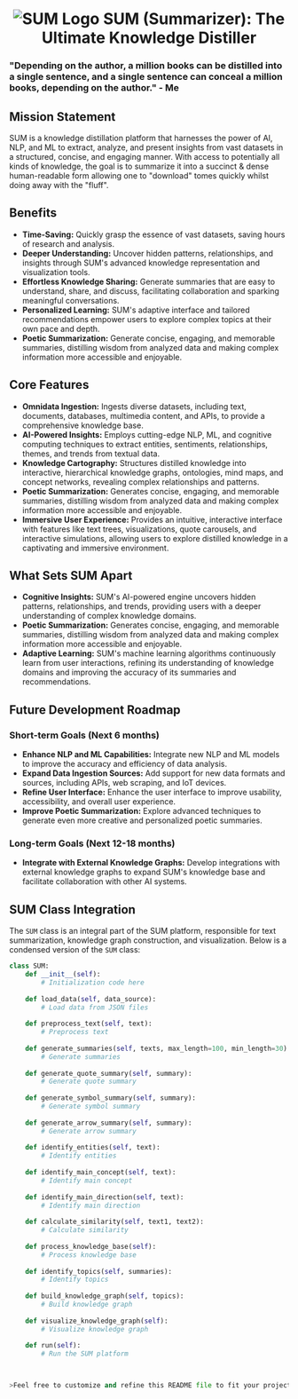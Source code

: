 <h1 align="center">
  <img src="https://github.com/OtotaO/SUM/assets/93845604/5749c582-725d-407c-ac6c-06fb8e90ed94" alt="SUM Logo">
SUM (Summarizer): The Ultimate Knowledge Distiller


### "Depending on the author, a million books can be distilled into a single sentence, and a single sentence can conceal a million books, depending on the author." - Me

## Mission Statement

SUM is a knowledge distillation platform that harnesses the power of AI, NLP, and ML to extract, analyze, and present insights from vast datasets in a structured, concise, and engaging manner. 
With access to potentially all kinds of knowledge, the goal is to summarize it into a succinct & dense human-readable form allowing one to "download" tomes quickly whilst doing away with the "fluff".

## Benefits

- **Time-Saving:** Quickly grasp the essence of vast datasets, saving hours of research and analysis.
- **Deeper Understanding:** Uncover hidden patterns, relationships, and insights through SUM's advanced knowledge representation and visualization tools.
- **Effortless Knowledge Sharing:** Generate summaries that are easy to understand, share, and discuss, facilitating collaboration and sparking meaningful conversations.
- **Personalized Learning:** SUM's adaptive interface and tailored recommendations empower users to explore complex topics at their own pace and depth.
- **Poetic Summarization:** Generate concise, engaging, and memorable summaries, distilling wisdom from analyzed data and making complex information more accessible and enjoyable.

## Core Features

- **Omnidata Ingestion:** Ingests diverse datasets, including text, documents, databases, multimedia content, and APIs, to provide a comprehensive knowledge base.
- **AI-Powered Insights:** Employs cutting-edge NLP, ML, and cognitive computing techniques to extract entities, sentiments, relationships, themes, and trends from textual data.
- **Knowledge Cartography:** Structures distilled knowledge into interactive, hierarchical knowledge graphs, ontologies, mind maps, and concept networks, revealing complex relationships and patterns.
- **Poetic Summarization:** Generates concise, engaging, and memorable summaries, distilling wisdom from analyzed data and making complex information more accessible and enjoyable.
- **Immersive User Experience:** Provides an intuitive, interactive interface with features like text trees, visualizations, quote carousels, and interactive simulations, allowing users to explore distilled knowledge in a captivating and immersive environment.

## What Sets SUM Apart

- **Cognitive Insights:** SUM's AI-powered engine uncovers hidden patterns, relationships, and trends, providing users with a deeper understanding of complex knowledge domains.
- **Poetic Summarization:** Generates concise, engaging, and memorable summaries, distilling wisdom from analyzed data and making complex information more accessible and enjoyable.
- **Adaptive Learning:** SUM's machine learning algorithms continuously learn from user interactions, refining its understanding of knowledge domains and improving the accuracy of its summaries and recommendations.

## Future Development Roadmap

### Short-term Goals (Next 6 months)

- **Enhance NLP and ML Capabilities:** Integrate new NLP and ML models to improve the accuracy and efficiency of data analysis.
- **Expand Data Ingestion Sources:** Add support for new data formats and sources, including APIs, web scraping, and IoT devices.
- **Refine User Interface:** Enhance the user interface to improve usability, accessibility, and overall user experience.
- **Improve Poetic Summarization:** Explore advanced techniques to generate even more creative and personalized poetic summaries.

### Long-term Goals (Next 12-18 months)

- **Integrate with External Knowledge Graphs:** Develop integrations with external knowledge graphs to expand SUM's knowledge base and facilitate collaboration with other AI systems.

## SUM Class Integration

The `SUM` class is an integral part of the SUM platform, responsible for text summarization, knowledge graph construction, and visualization. Below is a condensed version of the `SUM` class:

```python
class SUM:
    def __init__(self):
        # Initialization code here
        
    def load_data(self, data_source):
        # Load data from JSON files
        
    def preprocess_text(self, text):
        # Preprocess text
        
    def generate_summaries(self, texts, max_length=100, min_length=30):
        # Generate summaries
        
    def generate_quote_summary(self, summary):
        # Generate quote summary
        
    def generate_symbol_summary(self, summary):
        # Generate symbol summary
        
    def generate_arrow_summary(self, summary):
        # Generate arrow summary
        
    def identify_entities(self, text):
        # Identify entities
        
    def identify_main_concept(self, text):
        # Identify main concept
        
    def identify_main_direction(self, text):
        # Identify main direction
        
    def calculate_similarity(self, text1, text2):
        # Calculate similarity
        
    def process_knowledge_base(self):
        # Process knowledge base
        
    def identify_topics(self, summaries):
        # Identify topics
        
    def build_knowledge_graph(self, topics):
        # Build knowledge graph
        
    def visualize_knowledge_graph(self):
        # Visualize knowledge graph
        
    def run(self):
        # Run the SUM platform



>Feel free to customize and refine this README file to fit your project's specific needs. Good luck & drop us a star!
